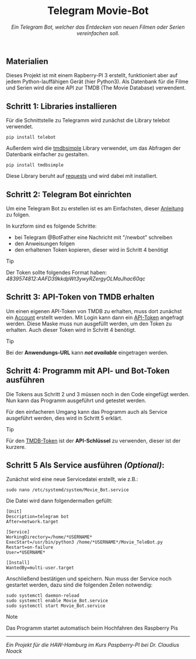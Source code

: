 <header>

<!--
  <<< Author notes: Course header >>>
  Include a 1280×640 image, course title in sentence case, and a concise description in emphasis.
  In your repository settings: enable template repository, add your 1280×640 social image, auto delete head branches.
  Add your open source license, GitHub uses MIT license.
-->

# Telegram Movie-Bot

_Ein Telegram Bot, welcher das Entdecken von neuen Filmen oder Serien vereinfachen soll._

</header>

## Materialien
Dieses Projekt ist mit einem Rapberry-PI 3 erstellt, funktioniert aber auf jedem Python-lauffähigen Gerät (hier Python3). Als Datenbank für die Filme und Serien wird die eine API zur TMDB (The Movie Database) verwendent.

## Schritt 1: Libraries installieren
Für die Schnittstelle zu Telegramm wird zunächst die Library telebot verwendet.
```
pip install telebot
```
Außerdem wird die [tmdbsimple](https://github.com/celiao/tmdbsimple) Library verwendet, um das Abfragen der Datenbank einfacher zu gestalten.
```
pip install tmdbsimple
```
Diese Library beruht auf [requests](https://requests.readthedocs.io/en/latest/) und wird dabei mit installiert.

## Schritt 2: Telegram Bot einrichten
Um eine Telegram Bot zu erstellen ist es am Einfachsten, dieser [Anleitung](https://core.telegram.org/bots/tutorial#obtain-your-bot-token) zu folgen.

In kurzform sind es folgende Schritte:
+ bei Telegram @BotFather eine Nachricht mit "/newbot" schreiben
+ den Anweisungen folgen
+ den erhaltenen Token kopieren, dieser wird in Schritt 4 benötigt

> [!TIP]
> Der Token sollte folgendes Format haben: _4839574812:AAFD39kkdpWt3ywyRZergyOLMaJhac60qc_

## Schritt 3: API-Token von TMDB erhalten
Um einen eigenen API-Token von TMDB zu erhalten, muss dort zunächst ein [Account](https://www.themoviedb.org/signup) erstellt werden. 
Mit Login kann dann ein [API-Token](https://www.themoviedb.org/settings/api) angefragt werden. Diese Maske muss nun ausgefüllt werden, um den Token zu erhalten. Auch dieser Token wird in Schritt 4 benötigt.

> [!TIP]
> Bei der **Anwendungs-URL** kann ***not available*** eingetragen werden.

## Schritt 4: Programm mit API- und Bot-Token ausführen
Die Tokens aus Schritt 2 und 3 müssen noch in den Code eingefügt werden. Nun kann das Programm ausgeführt und getestet werden.

Für den einfacheren Umgang kann das Programm auch als Service ausgeführt werden, dies wird in Schritt 5 erklärt.

> [!TIP]
> Für den [TMDB-Token](https://www.themoviedb.org/settings/api) ist der **API-Schlüssel** zu verwenden, dieser ist der kurzere.

## Schritt 5 Als Service ausführen _(Optional)_: 
Zunächst wird eine neue Servicedatei erstellt, wie z.B.:
```
sudo nano /etc/systemd/system/Movie_Bot.service
```
Die Datei wird dann folgendermaßen gefüllt:
```
[Unit]
Description=telegram bot
After=network.target

[Service]
WorkingDirectory=/home/*USERNAME*
ExecStart=/usr/bin/python3 /home/*USERNAME*/Movie_TeleBot.py
Restart=on-failure
User=*USERNAME*

[Install]
WantedBy=multi-user.target
```
Anschließend bestätigen und speichern. Nun muss der Service noch gestartet werden, dazu
sind die folgenden Zeilen notwendig:
```
sudo systemctl daemon-reload
sudo systemctl enable Movie_Bot.service
sudo systemctl start Movie_Bot.service
```

> [!NOTE]
> Das Programm startet automatisch beim Hochfahren des Raspberry Pis

***
<footer>

_Ein Projekt für die HAW-Hamburg im Kurs Paspberry-PI bei Dr. Claudius Noack_

</footer>
